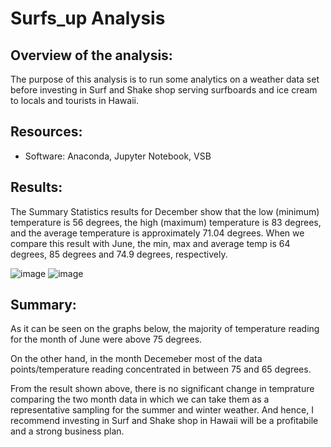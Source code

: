 # Surfs_up Analysis

## Overview of the analysis: 
The purpose of this analysis is to run some analytics on a weather data set before investing in Surf and Shake shop serving surfboards and ice cream to locals and tourists in Hawaii.

## Resources:
* Software: Anaconda, Jupyter Notebook, VSB

## Results:
The Summary Statistics results for December show that the low (minimum) temperature is 56 degrees, the high (maximum) temperature is 83 degrees, and the average temperature is approximately 71.04 degrees. When we compare this result with June, the min, max and average  temp is 64 degrees, 85 degrees and 74.9 degrees, respectively.

![image](https://user-images.githubusercontent.com/114262970/205809630-d19a67ff-c3d8-4d06-b528-fd732f77262d.png)    ![image](https://user-images.githubusercontent.com/114262970/205809677-a64ccf39-5975-43de-a5c3-5f1f61a67876.png)

## Summary:
As it can be seen on the graphs below, the majority of temperature reading for the month of June were above 75 degrees.

On the other hand, in the month  Decemeber most of the data points/temperature reading  concentrated in between 75 and 65 degrees. 

From the result shown above, there is no significant change in temprature comparing the two month data in which we can take them as a representative sampling for the summer and winter weather. And hence, I recommend investing in Surf and Shake shop in Hawaii will be a profitabile and a strong business plan.
